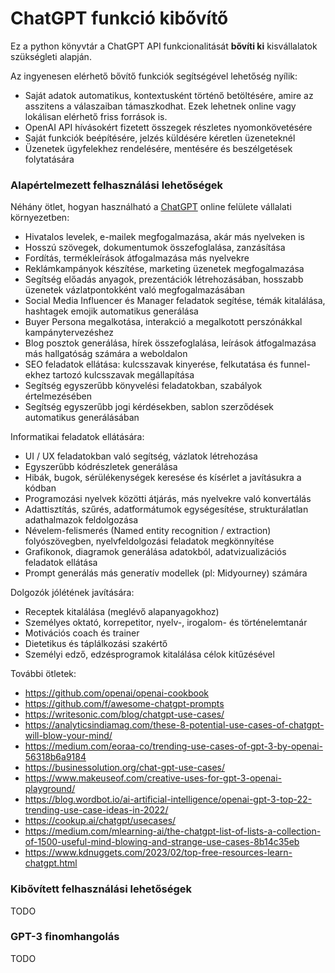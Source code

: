# ChatGPT funkció kibővítő
Ez a python könyvtár a ChatGPT API funkcionalitását **bővíti ki** kisvállalatok szükségleti alapján. 

Az ingyenesen elérhető bővítő funkciók segítségével lehetőség nyílik:
- Saját adatok automatikus, kontextusként történő betöltésére, amire az asszitens a válaszaiban támaszkodhat. Ezek lehetnek online vagy lokálisan elérhető friss források is. 
- OpenAI API hívásokért fizetett összegek részletes nyomonkövetésére
- Saját funkciók beépítésére, jelzés küldésére kéretlen üzeneteknél
- Üzenetek ügyfelekhez rendelésére, mentésére és beszélgetések folytatására

### Alapértelmezett felhasználási lehetőségek
Néhány ötlet, hogyan használható a [ChatGPT](https://chat.openai.com/chat) online felülete vállalati környezetben:
- Hivatalos levelek, e-mailek megfogalmazása, akár más nyelveken is
- Hosszú szövegek, dokumentumok összefoglalása, zanzásítása
- Fordítás, termékleírások átfogalmazása más nyelvekre
- Reklámkampányok készítése, marketing üzenetek megfogalmazása
- Segítség előadás anyagok, prezentációk létrehozásában, hosszabb üzenetek vázlatpontokként való megfogalmazásában
- Social Media Influencer és Manager feladatok segítése, témák kitalálása, hashtagek emojik automatikus generálása
- Buyer Persona megalkotása, interakció a megalkotott perszónákkal kampánytervezéshez
- Blog posztok generálása, hírek összefoglalása, leírások átfogalmazása más hallgatóság számára a weboldalon
- SEO feladatok ellátása: kulcsszavak kinyerése, felkutatása és funnel-ekhez tartozó kulcsszavak megállapítása
- Segítség egyszerűbb könyvelési feladatokban, szabályok értelmezésében
- Segítség egyszerűbb jogi kérdésekben, sablon szerződések automatikus generálásában 

Informatikai feladatok ellátására:
- UI / UX feladatokban való segítség, vázlatok létrehozása
- Egyszerűbb kódrészletek generálása
- Hibák, bugok, sérülékenységek keresése és kísérlet a javításukra a kódban
- Programozási nyelvek közötti átjárás, más nyelvekre való konvertálás
- Adattisztítás, szűrés, adatformátumok egységesítése, strukturálatlan adathalmazok feldolgozása
- Névelem-felismerés (Named entity recognition / extraction) folyószövegben, nyelvfeldolgozási feladatok megkönnyítése
- Grafikonok, diagramok generálása adatokból, adatvizualizációs feladatok ellátása
- Prompt generálás más generatív modellek (pl: Midyourney) számára

Dolgozók jólétének javítására:
- Receptek kitalálása (meglévő alapanyagokhoz)
- Személyes oktató, korrepetitor, nyelv-, irogalom- és történelemtanár 
- Motivációs coach és trainer
- Dietetikus és táplálkozási szakértő
- Személyi edző, edzésprogramok kitalálása célok kitűzésével

További ötletek:
- https://github.com/openai/openai-cookbook
- https://github.com/f/awesome-chatgpt-prompts
- https://writesonic.com/blog/chatgpt-use-cases/
- https://analyticsindiamag.com/these-8-potential-use-cases-of-chatgpt-will-blow-your-mind/
- https://medium.com/eoraa-co/trending-use-cases-of-gpt-3-by-openai-56318b6a9184
- https://businessolution.org/chat-gpt-use-cases/
- https://www.makeuseof.com/creative-uses-for-gpt-3-openai-playground/
- https://blog.wordbot.io/ai-artificial-intelligence/openai-gpt-3-top-22-trending-use-case-ideas-in-2022/
- https://cookup.ai/chatgpt/usecases/
- https://medium.com/mlearning-ai/the-chatgpt-list-of-lists-a-collection-of-1500-useful-mind-blowing-and-strange-use-cases-8b14c35eb
- https://www.kdnuggets.com/2023/02/top-free-resources-learn-chatgpt.html

### Kibővített felhasználási lehetőségek
TODO

### GPT-3 finomhangolás
TODO

